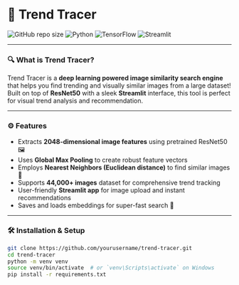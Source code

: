 # 🚀 Trend Tracer

![GitHub repo size](https://img.shields.io/github/repo-size/shriyani18/trend-tracer?style=for-the-badge)
![Python](https://img.shields.io/badge/Python-3.7%2B-blue?style=for-the-badge)
![TensorFlow](https://img.shields.io/badge/TensorFlow-2.x-orange?style=for-the-badge)
![Streamlit](https://img.shields.io/badge/Streamlit-1.x-green?style=for-the-badge)

---

### 🔍 What is Trend Tracer?

Trend Tracer is a **deep learning powered image similarity search engine** that helps you find trending and visually similar images from a large dataset!  
Built on top of **ResNet50** with a sleek **Streamlit** interface, this tool is perfect for visual trend analysis and recommendation.

---

### ⚙️ Features

- Extracts **2048-dimensional image features** using pretrained ResNet50 🖼️
- Uses **Global Max Pooling** to create robust feature vectors
- Employs **Nearest Neighbors (Euclidean distance)** to find similar images 🔎
- Supports **44,000+ images** dataset for comprehensive trend tracking
- User-friendly **Streamlit app** for image upload and instant recommendations
- Saves and loads embeddings for super-fast search 🚀

---

### 🛠️ Installation & Setup

```bash
git clone https://github.com/yourusername/trend-tracer.git
cd trend-tracer
python -m venv venv
source venv/bin/activate  # or `venv\Scripts\activate` on Windows
pip install -r requirements.txt
